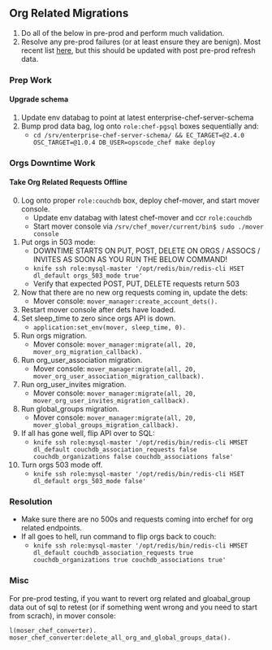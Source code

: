 ## Org Related Migrations

1. Do all of the below in pre-prod and perform much validation.
2. Resolve any pre-prod failures (or at least ensure they are benign). Most recent list [here](https://gist.github.com/tylercloke/fb9e2715144a9100204a), but this should be updated with post pre-prod refresh data.

### Prep Work

#### Upgrade schema

1. Update env databag to point at latest enterprise-chef-server-schema
2. Bump prod data bag, log onto `role:chef-pgsql` boxes sequentially and:
   + `cd /srv/enterprise-chef-server-schema/ && EC_TARGET=@2.4.0 OSC_TARGET=@1.0.4 DB_USER=opscode_chef make deploy`

### Orgs Downtime Work

#### Take Org Related Requests Offline

0. Log onto proper `role:couchdb` box, deploy chef-mover, and start mover console.
   + Update env databag with latest chef-mover and ccr `role:couchdb`
   + Start mover console via `/srv/chef_mover/current/bin$ sudo ./mover console`
1. Put orgs in 503 mode:
   + DOWNTIME STARTS ON PUT, POST, DELETE ON ORGS / ASSOCS / INVITES AS SOON AS YOU RUN THE BELOW COMMAND!
   + `knife ssh role:mysql-master '/opt/redis/bin/redis-cli HSET dl_default orgs_503_mode true'`
   + Verify that expected POST, PUT, DELETE requests return 503
2. Now that there are no new org requests coming in, update the dets:
   + Mover console: `mover_manager:create_account_dets().`
3. Restart mover console after dets have loaded.
4. Set sleep_time to zero since orgs API is down.
   + `application:set_env(mover, sleep_time, 0).`
5. Run orgs migration.
   + Mover console: `mover_manager:migrate(all, 20, mover_org_migration_callback).`
6. Run org_user_association migration.
   + Mover console: `mover_manager:migrate(all, 20, mover_org_user_association_migration_callback).`
7. Run org_user_invites migration.
   + Mover console: `mover_manager:migrate(all, 20, mover_org_user_invites_migration_callback).`
8. Run global_groups migration.
   + Mover console: `mover_manager:migrate(all, 20, mover_global_groups_migration_callback).`
9. If all has gone well, flip API over to SQL:
   + `knife ssh role:mysql-master '/opt/redis/bin/redis-cli HMSET dl_default couchdb_association_requests false couchdb_organizations false couchdb_associations false'`
10. Turn orgs 503 mode off.
    + `knife ssh role:mysql-master '/opt/redis/bin/redis-cli HSET dl_default orgs_503_mode false'`

### Resolution
+ Make sure there are no 500s and requests coming into erchef for org related endpoints.
+ If all goes to hell, run command to flip orgs back to couch:
  + `knife ssh role:mysql-master '/opt/redis/bin/redis-cli HMSET dl_default couchdb_association_requests true couchdb_organizations true couchdb_associations true'`

### Misc

For pre-prod testing, if you want to revert org related and gloabal_group data out of sql to retest (or if something went wrong and you need to start from scrach), in mover console:

`l(moser_chef_converter).`
`moser_chef_converter:delete_all_org_and_global_groups_data().`
